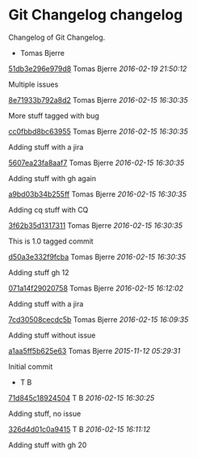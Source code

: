 # Git Changelog changelog

Changelog of Git Changelog.

* Tomas Bjerre

[51db3e296e979d8](https://server/51db3e296e979d8) Tomas Bjerre *2016-02-19 21:50:12*

Multiple issues


[8e71933b792a8d2](https://server/8e71933b792a8d2) Tomas Bjerre *2016-02-15 16:30:35*

More stuff tagged with bug


[cc0fbbd8bc63955](https://server/cc0fbbd8bc63955) Tomas Bjerre *2016-02-15 16:30:35*

Adding stuff with a jira


[5607ea23fa8aaf7](https://server/5607ea23fa8aaf7) Tomas Bjerre *2016-02-15 16:30:35*

Adding stuff
 with gh again


[a9bd03b34b255ff](https://server/a9bd03b34b255ff) Tomas Bjerre *2016-02-15 16:30:35*

Adding cq stuff with CQ


[3f62b35d1317311](https://server/3f62b35d1317311) Tomas Bjerre *2016-02-15 16:30:35*

This is 1.0 tagged commit


[d50a3e332f9fcba](https://server/d50a3e332f9fcba) Tomas Bjerre *2016-02-15 16:30:35*

Adding stuff  gh 12


[071a14f29020758](https://server/071a14f29020758) Tomas Bjerre *2016-02-15 16:12:02*

Adding stuff with a jira


[7cd30508cecdc5b](https://server/7cd30508cecdc5b) Tomas Bjerre *2016-02-15 16:09:35*

Adding stuff without issue


[a1aa5ff5b625e63](https://server/a1aa5ff5b625e63) Tomas Bjerre *2015-11-12 05:29:31*

Initial commit


* T B

[71d845c18924504](https://server/71d845c18924504) T B *2016-02-15 16:30:25*

Adding stuff, no issue


[326d4d01c0a9415](https://server/326d4d01c0a9415) T B *2016-02-15 16:11:12*

Adding stuff with gh 20